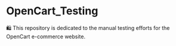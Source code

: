 # OpenCart_Testing
🛍️ This repository is dedicated to the manual testing efforts for the OpenCart e-commerce website.
